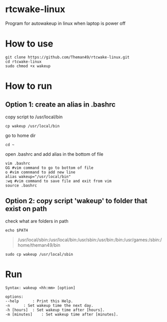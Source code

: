 # rtcwake-linux
Program for autowakeup in linux when laptop is power off

# How to use
```
git clone https://github.com/Theman49/rtcwake-linux.git
cd rtcwake-linux
sudo chmod +x wakeup
```

# How to run
## Option 1: create an alias in .bashrc
copy script to /usr/local/bin
```
cp wakeup /usr/local/bin
```

go to home dir
```
cd ~
```

open .bashrc and add alias in the bottom of file
```
vim .bashrc
GG #vim command to go to bottom of file
o #vim comnmand to add new line
alias wakeup="/usr/local/bin"
:wq #vim command to save file and exit from vim
source .bashrc
```


## Option 2: copy script 'wakeup' to folder that exist on path
check what are folders in path
```
echo $PATH
```
> /usr/local/sbin:/usr/local/bin:/usr/sbin:/usr/bin:/bin:/usr/games:/sbin:/home/theman49/bin

```
sudo cp wakeup /usr/local/sbin
```

# Run
```
Syntax: wakeup <hh:mm> [option]

options:
--help      : Print this Help.
-n      : Set wakeup time the next day.
-h [hours]  : Set wakeup time after [hours].
-m [minutes]    : Set wakeup time after [minutes].
```
